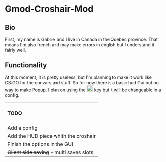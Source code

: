 <h1>Gmod-Croshair-Mod</h1>


<h2>Bio</h2>
First, my name is Gabriel and I live in Canada in the Quebec province. That means I'm also french and may make errors in english but I understand it fairly well. 

<h2>Functionality</h2>
At this moment, it is pretty useless, but I'm planning to make it work like CS:GO for the convars and stuff. So for now there is a basic hud Gui but no way to make Popup. I plan on using the <img src="http://www.wpclipart.com/computer/keyboard_keys/function_key_row/computer_key_F4.png" height= 20> key but it will be changeable in a config. 

<table>
        <tr><td><h4>TODO</h4></td></tr>
        <tr><td>Add a config</td></tr>
        <tr><td>Add the HUD piece whith the croshair</td></tr>
        <tr><td>Finish the options in the GUI</td></tr>
        <tr><td><strike>Client side saving</strike> + multi saves slots</td></tr>
</table>
